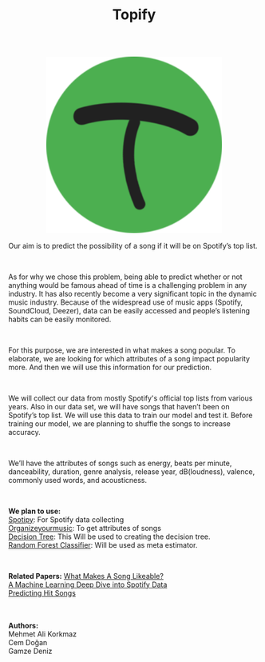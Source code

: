 <h1 align="center">Topify</h1><br><br>

<p align="center"><img src="logof.png" style="width:70%"/></p>
<p>Our aim is to predict the possibility of a song if it will be on Spotify’s top list.</p><br>

<p>As for why we chose this problem, being able to predict whether or not anything would be famous ahead of time is a challenging problem in any industry. It has also recently become a very significant topic in the dynamic music industry. Because of the widespread use of music apps (Spotify, SoundCloud, Deezer), data can be easily accessed and people’s listening habits can be easily monitored.</p><br>

<p>For this purpose, we are interested in what makes a song popular. To elaborate, we are looking for which attributes of a song impact popularity more. And then we will use this information for our prediction.</p><br>

<p>We will collect our data from mostly Spotify's official top lists from various years. Also in our data set, we will have songs that haven’t been on Spotify’s top list. We will use this data to train our model and test it. Before training our model, we are planning to shuffle the songs to increase accuracy.</p><br>

<p>We’ll have the attributes of songs such as energy, beats per minute, danceability, duration, genre analysis, release year, dB(loudness), valence, commonly used words, and acousticness.</p><br>
<p>
<b>We plan to use:</b><br>
<a href="https://github.com/plamere/spotipy">Spotipy</a>: For Spotify data collecting<br>
<a href="http://organizeyourmusic.playlistmachinery.com">Organizeyourmusic</a>: To get attributes of songs<br>
<a href="https://scikit-learn.org/stable/modules/tree">Decision Tree</a>: This Will be used to creating the decision tree.<br>
<a href="https://scikit-learn.org/stable/modules/generated/sklearn.ensemble.RandomForestClassifier">Random Forest Classifier</a>: Will be used as meta estimator.<br>
</p>
<br>
<p><b>Related Papers:</b>
<a href="https://towardsdatascience.com/what-makes-a-song-likeable-dbfdb7abe404">What Makes A Song Likeable?</a><br>
<a href="https://opendatascience.com/a-machine-learning-deep-dive-into-my-spotify-data/">A Machine Learning Deep Dive into Spotify Data</a><br>
<a href="https://kth.diva-portal.org/smash/get/diva2:1214146/FULLTEXT01.pdf">Predicting Hit Songs</a><br>
</p>
<br><br>
<b>Authors:</b><br>
Mehmet Ali Korkmaz<br>
Cem Doğan<br>
Gamze Deniz<br>

